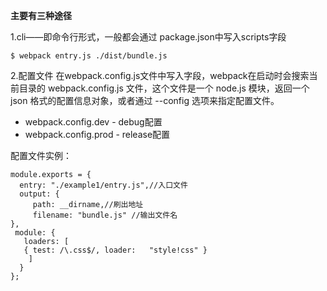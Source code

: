 **主要有三种途径**

1.cli——即命令行形式，一般都会通过  package.json中写入scripts字段
 ```
 $ webpack entry.js ./dist/bundle.js
 ```
 
2.配置文件
在webpack.config.js文件中写入字段，webpack在启动时会搜索当前目录的 webpack.config.js 文件，这个文件是一个 node.js 模块，返回一个 json 格式的配置信息对象，或者通过 --config 选项来指定配置文件。
   - webpack.config.dev - debug配置
   - webpack.config.prod - release配置
   
 配置文件实例：
 ```
 module.exports = {
   entry: "./example1/entry.js",//入口文件
   output: {
      path: __dirname,//刷出地址
      filename: "bundle.js" //输出文件名
},
  module: {
    loaders: [
    { test: /\.css$/, loader:   "style!css" }
     ]
   }
};

 ```
